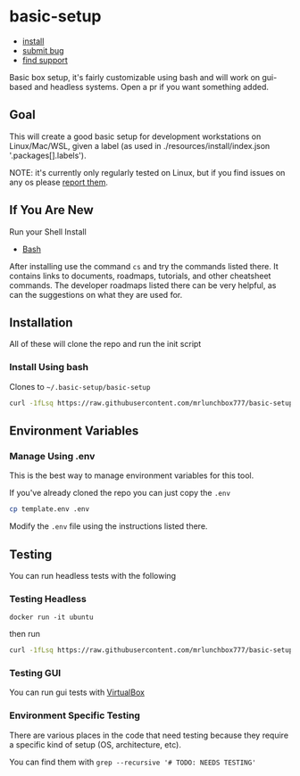 # basic-setup

* [install](#install-using-bash)
* [submit bug](https://github.com/mrlunchbox777/basic-setup/issues/new?assignees=&labels=bug&template=bug.yaml&title=%5BBug%5D%3A+)
* [find support](https://github.com/mrlunchbox777/basic-setup/blob/main/.github/SUPPORT.md)

Basic box setup, it's fairly customizable using bash and will work on gui-based and headless systems. Open a pr if you want something added.

## Goal

This will create a good basic setup for development workstations on Linux/Mac/WSL, given a label (as used in ./resources/install/index.json '.packages[].labels').

NOTE: it's currently only regularly tested on Linux, but if you find issues on any os please [report them](https://github.com/mrlunchbox777/basic-setup/issues/new).

## If You Are New

Run your Shell Install

* [Bash](#install-using-bash)

After installing use the command `cs` and try the commands listed there. It contains links to documents, roadmaps, tutorials, and other cheatsheet commands. The developer roadmaps listed there can be very helpful, as can the suggestions on what they are used for.

## Installation

All of these will clone the repo and run the init script

### Install Using bash

Clones to `~/.basic-setup/basic-setup`

```bash
curl -1fLsq https://raw.githubusercontent.com/mrlunchbox777/basic-setup/main/basic-setup.sh | sh
```

## Environment Variables

### Manage Using .env

This is the best way to manage environment variables for this tool.

If you've already cloned the repo you can just copy the `.env`
```bash
cp template.env .env
```

Modify the `.env` file using the instructions listed there.

## Testing

You can run headless tests with the following

### Testing Headless

`docker run -it ubuntu`

then run

```bash
curl -1fLsq https://raw.githubusercontent.com/mrlunchbox777/basic-setup/main/basic-setup.sh | sh
```

### Testing GUI

You can run gui tests with [VirtualBox](https://www.virtualbox.org/wiki/Downloads)

### Environment Specific Testing

There are various places in the code that need testing because they require a specific kind of setup (OS, architecture, etc).

You can find them with `grep --recursive '# TODO: NEEDS TESTING'`
